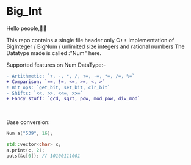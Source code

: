 # Big_Int

Hello people,👋👋


This repo contains a single file header only C++ implementation of BigInteger / BigNum / unlimited size integers and rational numbers
The Datatype made is called :"Num" here.

Supported features on Num DataType:-<br>
```diff
- Artithmetic: `+, -, *, /, +=, -=, *=, /=, %=`
+ Comparison: `==, !=, <=, >=, <, >`
! Bit ops: `get_bit, set_bit, clr_bit`
- Shifts: `<<, >>, <<=, >>=`
+ Fancy stuff: `gcd, sqrt, pow, mod_pow, div_mod`
```
<br>

Base conversion:

```cpp
Num a("539", 16);

std::vector<char> c;
a.print(c, 2);
puts(&c[0]); // 10100111001
```
